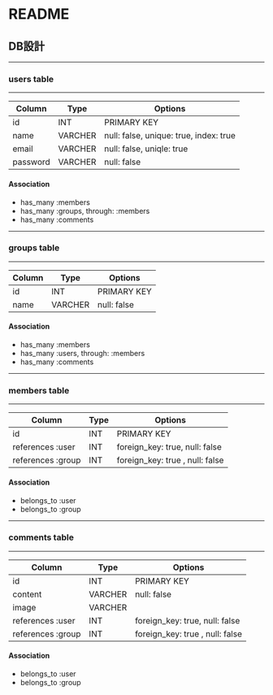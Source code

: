 # README

## DB設計
 ---
### users table
 ---
 Column | Type | Options
  --- | --- | --- |
  id | INT | PRIMARY KEY |
  name | VARCHER | null: false, unique: true, index: true  |
  email | VARCHER | null: false, uniqle: true |
  password | VARCHER | null: false |

  #### Association
  - has_many :members
  - has_many :groups, through: :members
  - has_many :comments

 ---
### groups table
 ---
 Column | Type | Options
  --- | --- | --- |
  id | INT | PRIMARY KEY |
  name | VARCHER | null: false

  #### Association
  - has_many :members
  - has_many :users, through: :members
  - has_many :comments

 ---
### members table
 ---
 Column | Type | Options
  --- | --- | --- |
  id | INT | PRIMARY KEY |
  references :user | INT | foreign_key: true, null: false |
  references :group | INT | foreign_key: true , null: false|
  #### Association
  - belongs_to :user
  - belongs_to :group

   ---
### comments table
 ---
 Column | Type | Options
  --- | --- | --- |
  id | INT | PRIMARY KEY |
  content | VARCHER |null: false |
  image | VARCHER | |
  references :user | INT | foreign_key: true, null: false |
  references :group | INT | foreign_key: true , null: false|
  #### Association
  - belongs_to :user
  - belongs_to :group
